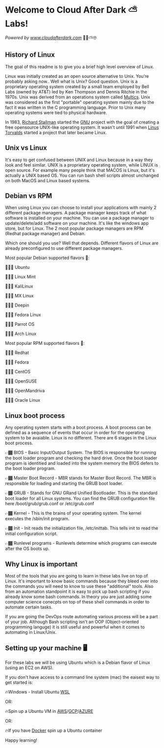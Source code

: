 # Welcome to Cloud After Dark ⛅️ Labs!
  _Powered by www.cloudafterdark.com_ 💪🏾⛅️🤓
  
 

## History of Linux

The goal of this readme is to give you a brief high level overview of Linux.

Linux was initially created as an open source alternative to Unix. You’re probably asking now.. Well what is Unix? Good question. Unix is a proprietary operating system created by a small team employed by Bell Labs (owned by AT&T) led by Ken Thompson and Dennis Ritchie in the 1970s. Unix was derived from an operations system called [Multics]. Unix was considered as the first "portable" operating system mainly due to the fact it was written in the C programming language. Prior to Unix many operating systems were tied to physical hardware. 

In 1983, [Richard Stallman] started the [GNU] project with the goal of creating a free opensource UNIX-like operating system. It wasn't until 1991 when [Linus Torvalds] started a project that later became Linux. 

## Unix vs Linux

It's easy to get confused between UNIX and Linux because in a way they look and feel similar. UNIX is a proprietary operating system, while LINUX is open source. For example many people think that MACOS is Linux, but it's actually a UNIX based OS. You can run bash shell scripts almost unchanged on both MacOS and Linux based systems. 

## Debian vs RPM

When using Linux you can choose to install your applications with mainly 2 different package managers. A package manager keeps track of what software is installed on your machine. You can use a package manager to update/delete/add software on your machine. It's like the windows app store, but for Linux. The 2 most popular package managers are RPM (Redhat package manager) and Debian. 

Which one should you use? Well that depends. Different flavors of Linux are already preconfigured to use different package managers. 



Most popular Debian supported flavors 💽:

👨🏾‍💻 Ubuntu

👨🏾‍💻 Linux Mint

👨🏾‍💻 KaliLinux

👨🏾‍💻 MX Linux

👨🏾‍💻 Deepin

👨🏾‍💻 Fedora Linux

👨🏾‍💻 Parrot OS

👨🏾‍💻 Arch Linux







Most popular RPM supported flavors 💽:

👨🏾‍💻 Redhat

👨🏾‍💻 Fedora

👨🏾‍💻 CentOS

👨🏾‍💻 OpenSUSE

👨🏾‍💻 OpenMandriva

👨🏾‍💻 Oracle Linux

## Linux boot process

Any operating system starts with a boot process. A boot process can be defined as a sequence of events that occur in order for the operating system to be avaiable. Linux is no different. There are 6 stages in the Linux boot process. 

👉🏾 BIOS - Basic Input/Output System. The BIOS is responsible for running the boot loader program and checking the hard drive. Once the boot loader program is identitied and loaded into the system memory the BIOS defers to the boot loader program.

👉🏾 Master Boot Record - MBR stands for Master Boot Record. The MBR is responsible for loading and starting the GRUB boot loader.

👉🏾 GRUB - Stands for GNU GRand Unified Bootloader. This is the standard boot loader for all Linux systems. You can find the GRUB configuration file  here /boot/grub/grub.conf or /etc/grub.conf

👉🏾 Kernel -  This is the brains of your operating system. The kernel executes the /sbin/init program.

👉🏾 Init - Init reads the initialization file, /etc/inittab. This tells init to read the initial configuration script.

👉🏾 Runlevel programs - Runlevels determine which programs can execute after the OS boots up.





## Why Linux is important

Most of the tools that you are going to learn in these labs live on top of Linux. It's important to know basic commands because they bleed over into the commands you will need to know to use these "additional" tools. Also from an automation standpoint it is easy to pick up bash scripting if you already know some bash commands. In theory you are just adding some computer science conecpts on top of these shell commands in order to automate certain tasks. 

If you are going the DevOps route automating various process will be a part of your job. Although Bash scripting isn't an OOP (Object-oriented programming languge) it is still useful and powerful when it comes to automating in Linux/Unix.


## Setting up your machine 🖥

For these labs we will be using Ubuntu which is a Debian flavor of Linux (using an EC2 on AWS).

If you don't have access to a command line system (mac) the eaisest way to get started is:

🔥Windows - Install Ubuntu [WSL] 

OR:

🔥Spin up a Ubuntu VM in [AWS]/[GCP]/[AZURE]

OR:

🔥If you have [Docker] spin up a Ubuntu container


Happy learning!



[Multics]: <https://en.wikipedia.org/wiki/Multics>
[Linus Torvalds]: <https://en.wikipedia.org/wiki/Linus_Torvalds>
[Richard Stallman]: <https://en.wikipedia.org/wiki/Linus_Torvalds](https://en.wikipedia.org/wiki/Richard_Stallman>
[GNU]: <https://en.wikipedia.org/wiki/GNU_Project>
[WSL]: <https://docs.microsoft.com/en-us/windows/wsl/install>
[AWS]: <https://aws.amazon.com/account/>
[GCP]: <https://console.cloud.google.com/>
[AZURE]: <https://azure.microsoft.com/en-us/get-started/azure-portal/>
[Docker]: ,https://hub.docker.com/_/ubuntu.

 
